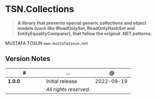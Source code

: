 # TSN.Collections
> **A library that presents special generic collections and object models (such like IReadOnlySet<T>, ReadOnlyHashSet<T> and EntityEqualityComparer<T>), that follow the original .NET patterns.**

MUSTAFA TOSUN
`www.mustafatosun.net`

## Version Notes
| # | ... | @ |
|--|--|--|
| **1.0.0** | Initial release | 2022-09-19 |
|&nbsp;&nbsp;&nbsp;&nbsp;&nbsp;&nbsp;&nbsp;&nbsp;&nbsp;&nbsp;&nbsp;&nbsp;&nbsp;&nbsp;&nbsp;&nbsp;&nbsp;&nbsp;&nbsp;&nbsp;&nbsp;&nbsp;&nbsp;&nbsp;&nbsp;|*All rights reserved.*|&nbsp;&nbsp;&nbsp;&nbsp;&nbsp;&nbsp;&nbsp;&nbsp;&nbsp;&nbsp;&nbsp;&nbsp;&nbsp;&nbsp;&nbsp;&nbsp;&nbsp;&nbsp;&nbsp;&nbsp;&nbsp;&nbsp;&nbsp;&nbsp;&nbsp;|